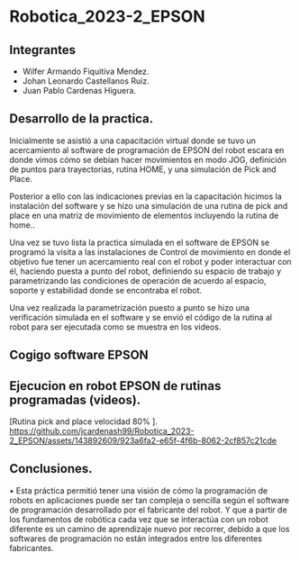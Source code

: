 # Robotica_2023-2_EPSON

## Integrantes

- Wilfer Armando Fiquitiva Mendez.
- Johan Leonardo Castellanos Ruiz.
- Juan Pablo Cardenas Higuera.

## Desarrollo de la practica.
Inicialmente se asistió a una capacitación virtual donde se tuvo un acercamiento al software de programación de EPSON del robot escara en donde vimos cómo se debían hacer movimientos en modo JOG, definición de puntos para trayectorias, rutina HOME, y una simulación de Pick and Place.

Posterior a ello con las indicaciones previas en la capacitación hicimos la instalación del software y se hizo una simulación de una rutina de pick and place en una matriz de movimiento de elementos incluyendo la rutina de home..

Una vez se tuvo lista la practica simulada en el software de EPSON se programó la visita a las instalaciones de Control de movimiento en donde el objetivo fue tener un acercamiento real con el robot y poder interactuar con él, haciendo puesta a punto del robot, definiendo su espacio de trabajo y parametrizando las condiciones de operación de acuerdo al espacio, soporte y estabilidad donde se encontraba el robot.

Una vez realizada la parametrización puesto a punto se hizo una verificación simulada en el software y se envió el código de la rutina al robot para ser ejecutada como se muestra en los videos.

## Cogigo software EPSON




## Ejecucion en robot EPSON de rutinas programadas (videos).

[Rutina pick and place velocidad 80% ].
https://github.com/jcardenash99/Robotica_2023-2_EPSON/assets/143892609/923a6fa2-e65f-4f6b-8062-2cf857c21cde


## Conclusiones.

•	Esta práctica permitió tener una visión de cómo la programación de robots en aplicaciones puede ser tan compleja o sencilla según el software de programación desarrollado por el fabricante del robot. Y que a partir de los fundamentos de robótica cada vez que se interactúa con un robot diferente es un camino de aprendizaje nuevo por recorrer, debido a que los softwares de programación no están integrados entre los diferentes fabricantes.






